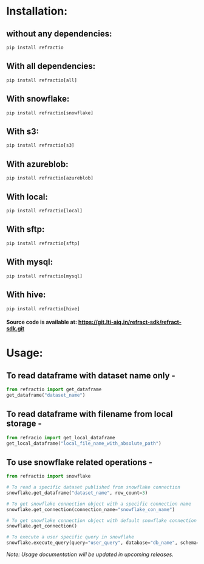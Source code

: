 # Installation:
## without any dependencies:
```commandline
pip install refractio
```
## With all dependencies:
```commandline
pip install refractio[all]
```
## With snowflake:
```commandline
pip install refractio[snowflake]
```
## With s3:
```commandline
pip install refractio[s3]
```
## With azureblob:
```commandline
pip install refractio[azureblob]
```
## With local:
```commandline
pip install refractio[local]
```
## With sftp:
```commandline
pip install refractio[sftp]
```
## With mysql:
```commandline
pip install refractio[mysql]
```
## With hive:
```commandline
pip install refractio[hive]
```

#### Source code is available at: https://git.lti-aiq.in/refract-sdk/refract-sdk.git 

# Usage:
## To read dataframe with dataset name only -
```python
from refractio import get_dataframe
get_dataframe("dataset_name")
```
## To read dataframe with filename from local storage -
```python
from refracio import get_local_dataframe
get_local_dataframe("local_file_name_with_absolute_path")
```
## To use snowflake related operations -
```python
from refractio import snowflake

# To read a specific dataset published from snowflake connection
snowflake.get_dataframe("dataset_name", row_count=3)

# To get snowflake connection object with a specific connection name
snowflake.get_connection(connection_name="snowflake_con_name")

# To get snowflake connection object with default snowflake connection created by the user
snowflake.get_connection()

# To execute a user specific query in snowflake
snowflake.execute_query(query="user_query", database="db_name", schema="schema", connection_name="connection_name")
```

*Note: Usage documentation will be updated in upcoming releases.*
